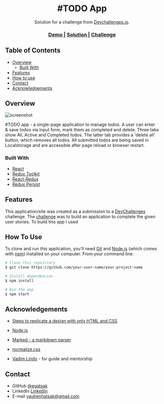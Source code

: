 <!-- Please update value in the {}  -->

<h1 align="center">#TODO App</h1>

<div align="center">
   Solution for a challenge from  <a href="http://devchallenges.io" target="_blank">Devchallenges.io</a>.
</div>

<div align="center">
  <h3>
    <a href="https://{your-demo-link.your-domain}">
      Demo
    </a>
    <span> | </span>
    <a href="https://github.com/egatsak/todolist">
      Solution
    </a>
    <span> | </span>
    <a href="https://devchallenges.io/challenges/hH6PbOHBdPm6otzw2De5">
      Challenge
    </a>
  </h3>
</div>

<!-- TABLE OF CONTENTS -->

## Table of Contents

- [Overview](#overview)
  - [Built With](#built-with)
- [Features](#features)
- [How to use](#how-to-use)
- [Contact](#contact)
- [Acknowledgements](#acknowledgements)

<!-- OVERVIEW -->

## Overview

![screenshot](https://user-images.githubusercontent.com/103357389/174471714-d7fc7c74-2c51-41f5-857c-b863598d8f97.JPG)

#TODO app - a single-page application to manage todos.
A user can enter & save todos via input form, mark them as completed and delete. 
Three tabs show All, Active and Completed todos. The latter tab provides a 'delete all' button, which removes all todos.
All submitted todos are being saved in Localstorage and are accessible after page reload or browser restart.


### Built With

<!-- This section should list any major frameworks that you built your project using. Here are a few examples.-->

- [React](https://reactjs.org/)
- [Redux Toolkit](https://redux-toolkit.js.org)
- [React-Redux](https://react-redux.js.org/)
- [Redux Persist](https://www.npmjs.com/package/redux-persist)
## Features

<!-- List the features of your application or follow the template. Don't share the figma file here :) -->

This application/site was created as a submission to a [DevChallenges](https://devchallenges.io/challenges) challenge. The [challenge](https://devchallenges.io/challenges/hH6PbOHBdPm6otzw2De5) was to build an application to complete the given user stories.
To build this app I used 

## How To Use

<!-- Example: -->

To clone and run this application, you'll need [Git](https://git-scm.com) and [Node.js](https://nodejs.org/en/download/) (which comes with [npm](http://npmjs.com)) installed on your computer. From your command line:

```bash
# Clone this repository
$ git clone https://github.com/your-user-name/your-project-name

# Install dependencies
$ npm install

# Run the app
$ npm start
```

## Acknowledgements

<!-- This section should list any articles or add-ons/plugins that helps you to complete the project. This is optional but it will help you in the future. For example: -->

- [Steps to replicate a design with only HTML and CSS](https://devchallenges-blogs.web.app/how-to-replicate-design/)
- [Node.js](https://nodejs.org/)
- [Marked - a markdown parser](https://github.com/chjj/marked)
- [normalize.css](https://github.com/necolas/normalize.css)

- [Vadim Lindo](https://github.com/Vadimchesh) - for guide and mentorship

## Contact

- GitHub [@egatsak](https://github.com/egatsak)
- LinkedIn [LinkedIn](https://www.linkedin.com/in/yauheni-hatsak-39312023b/)
- E-mail [yauhenhatsak@gmail.com](yauhenhatsak@gmail.com)

